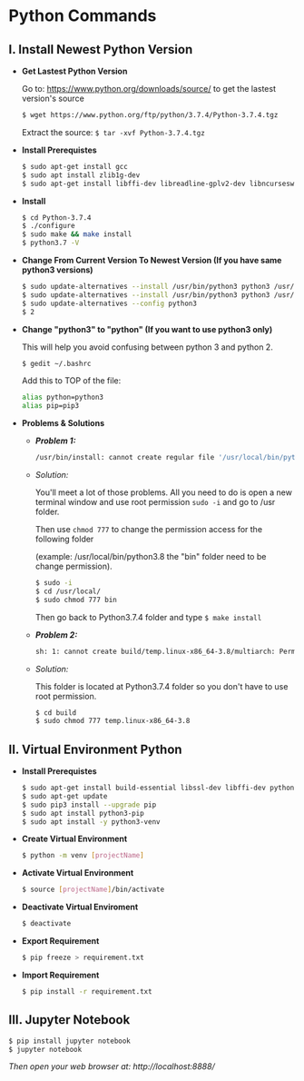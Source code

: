 # Python Commands

## I. Install Newest Python Version

<ul>
<li><b>Get Lastest Python Version </b></li>

Go to: https://www.python.org/downloads/source/ to get the lastest version's source
```sh
$ wget https://www.python.org/ftp/python/3.7.4/Python-3.7.4.tgz
```
Extract the source: `$ tar -xvf Python-3.7.4.tgz `
<li><b>Install Prerequistes</b></li>

```sh
$ sudo apt-get install gcc
$ sudo apt install zlib1g-dev 
$ sudo apt-get install libffi-dev libreadline-gplv2-dev libncursesw5-dev libssl-dev libsqlite3-dev tk-dev libgdbm-dev libc6-dev libbz2-dev
```
<li><b>Install</b></li>
  
```sh
$ cd Python-3.7.4
$ ./configure
$ sudo make && make install
$ python3.7 -V
```
<li><b>Change From Current Version To Newest Version (If you have same python3 versions)</b></li>

```sh
$ sudo update-alternatives --install /usr/bin/python3 python3 /usr/bin/python3.6 1
$ sudo update-alternatives --install /usr/bin/python3 python3 /usr/bin/python3.7 2
$ sudo update-alternatives --config python3
$ 2
```
<li><b>Change "python3" to "python" (If you want to use python3 only)</b></li>

This will help you avoid confusing between python 3 and python 2.

```sh
$ gedit ~/.bashrc
```
Add this to TOP of the file:
```sh
alias python=python3
alias pip=pip3
```

<li><b>Problems & Solutions</b></li>
<ul>
<li><b><i>Problem 1:</i></b></li>

```sh
/usr/bin/install: cannot create regular file '/usr/local/bin/python3.8': Permission denied
```

<li><i>Solution:</i></li>

You'll meet a lot of those problems. All you need to do is open a new terminal window and use root permission ```sudo -i``` and go to /usr folder. 

Then use ```chmod 777``` to change the permission access for the following folder

(example: /usr/local/bin/python3.8 the "bin" folder need to be change permission).

```sh
$ sudo -i
$ cd /usr/local/
$ sudo chmod 777 bin
```

Then go back to Python3.7.4 folder and type ```$ make install```

<li><b><i>Problem 2:</i></b></li>

```sh
sh: 1: cannot create build/temp.linux-x86_64-3.8/multiarch: Permission denied
```
<li><i>Solution:</i></li>

This folder is located at Python3.7.4 folder so you don't have to use root permission.

```sh
$ cd build
$ sudo chmod 777 temp.linux-x86_64-3.8
```
</ul>
</ul>

## II. Virtual Environment Python

<ul>
<li><b>Install Prerequistes</b></li>
	
```sh
$ sudo apt-get install build-essential libssl-dev libffi-dev python-dev
$ sudo apt-get update
$ sudo pip3 install --upgrade pip 
$ sudo apt install python3-pip
$ sudo apt install -y python3-venv
```

<li><b>Create Virtual Environment</b></li>

```sh
$ python -m venv [projectName]
```

<li><b>Activate Virtual Environment</b></li>

```sh
$ source [projectName]/bin/activate
```

<li><b>Deactivate Virtual Enviroment</b></li>

```sh
$ deactivate
```

<li><b>Export Requirement </b></li>

```sh
$ pip freeze > requirement.txt
```

<li><b>Import Requirement </b></li>

```sh
$ pip install -r requirement.txt
```

</ul>

## III. Jupyter Notebook

```sh
$ pip install jupyter notebook
$ jupyter notebook
```
*Then open your web browser at: http://localhost:8888/*


